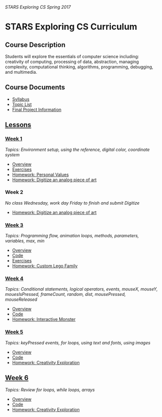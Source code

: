 _STARS Exploring CS Spring 2017_

# STARS Exploring CS Curriculum

## Course Description
Students will explore the essentials of computer science including: creativity of computing, processing of data, abstraction, managing complexity, computational thinking, algorithms, programming, debugging, and multimedia.

## Course Documents
* [Syllabus](syllabus.md)
* [Topic List](topic-list.md)
* [Final Project Information](final-project.md)

## [Lessons](lessons)

### [Week 1](lessons/week1)
_Topics: Environment setup, using the reference, digital color, coordinate system_

* [Overview](lessons/week1)
* [Exercises](lessons/week1/exercises)
* [Homework: Personal Values](lessons/week1/homework/personal_values.md)
* [Homework: Digitize an analog piece of art](lessons/week1/homework/digitize.md)

### Week 2
_No class Wednesday, work day Friday to finish and submit Digitize_
* [Homework: Digitize an analog piece of art](lessons/week1/homework/digitize.md)

### [Week 3](lessons/week3)
_Topics: Programming flow, animation loops, methods, parameters, variables, max, min_

* [Overview](lessons/week3)
* [Code](lessons/week3/code)
* [Exercises](lessons/week3/exercises)
* [Homework: Custom Lego Family](lessons/week3/homework/lego-family.md)

### [Week 4](lessons/week4)
_Topics: Conditional statements, logical operators, events, mouseX, mouseY, mouesIsPressed, frameCount, random, dist, mousePressed, mouseReleased_

* [Overview](lessons/week4)
* [Code](lessons/week4/code)
* [Homework: Interactive Monster](lessons/week4/homework/interactive-monster.md)

### [Week 5](lessons/week5)
_Topics: keyPressed events, for loops, using text and fonts, using images_

* [Overview](lessons/week5)
* [Code](lessons/week5/code)
* [Homework: Creativity Exploration](lessons/week5/homework/creativity-exploration.md)

## [Week 6](lessons/week6)
_Topics: Review for loops, while loops, arrays_

* [Overview](lessons/week6)
* [Code](lessons/week6/code)
* [Homework: Creativity Exploration](lessons/week6/homework/data-visualization.md)
